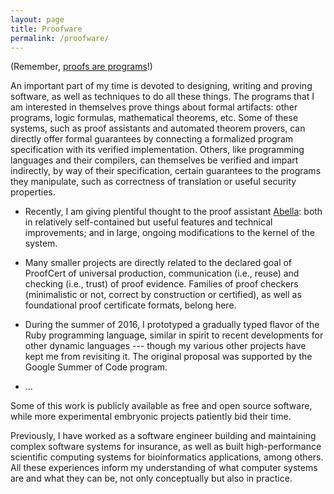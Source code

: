 ```yaml
---
layout: page
title: Proofware
permalink: /proofware/
---
```


(Remember, [proofs are programs](
https://en.wikipedia.org/wiki/Curry%E2%80%93Howard_correspondence)!)

An important part of my time is devoted to designing, writing and proving
software, as well as techniques to do all these things. The programs that I am
interested in themselves prove things about formal artifacts: other programs,
logic formulas, mathematical theorems, etc. Some of these systems, such as
proof assistants and automated theorem provers, can directly offer formal
guarantees by connecting a formalized program specification with its verified
implementation. Others, like programming languages and their compilers, can
themselves be verified and impart indirectly, by way of their specification,
certain guarantees to the programs they manipulate, such as correctness of
translation or useful security properties.

* Recently, I am giving plentiful thought to the proof assistant
  [Abella](http://abella-prover.org/): both in relatively self-contained but
  useful features and technical improvements; and in large, ongoing
  modifications to the kernel of the system.

* Many smaller projects are directly related to the declared goal of ProofCert
  of universal production, communication (i.e., reuse) and checking (i.e.,
  trust) of proof evidence. Families of proof checkers (minimalistic or not,
  correct by construction or certified), as well as foundational proof
  certificate formats, belong here.

* During the summer of 2016, I prototyped a gradually typed flavor of the Ruby
  programming language, similar in spirit to recent developments for other
  dynamic languages --- though my various other projects have kept me from
  revisiting it. The original proposal was supported by the Google Summer of
  Code program.

* ...

Some of this work is publicly available as free and open source software, while
more experimental embryonic projects patiently bid their time.

Previously, I have worked as a software engineer building and maintaining
complex software systems for insurance, as well as built high-performance
scientific computing systems for bioinformatics applications, among others. All
these experiences inform my understanding of what computer systems are and what
they can be, not only conceptually but also in practice.
